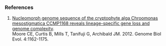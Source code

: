### References

1.  [Nucleomorph genome sequence of the cryptophyte alga Chroomonas
    mesostigmatica CCMP1168 reveals lineage-specific gene loss and
    genome complexity](http://europepmc.org/abstract/MED/23042551).\
    Moore CE, Curtis B, Mills T, Tanifuji G, Archibald JM. 2012. Genome
    Biol Evol. 4:1162-1175.
